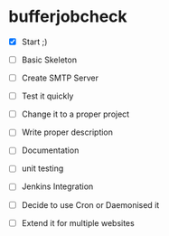 # bufferjobcheck


- [x] Start ;)
- [ ] Basic Skeleton
- [ ] Create SMTP Server 
- [ ] Test it quickly
- [ ] Change it to a proper project
- [ ] Write proper description
- [ ] Documentation
- [ ] unit testing
- [ ] Jenkins Integration
- [ ] Decide to use Cron or Daemonised it
- [ ] Extend it for multiple websites

